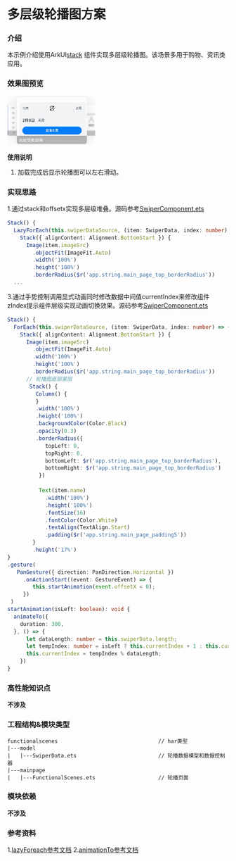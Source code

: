 # 多层级轮播图方案

### 介绍

本示例介绍使用ArkUI[stack](https://developer.huawei.com/consumer/cn/doc/harmonyos-references-V2/ts-container-stack-0000001427584888-V2)
组件实现多层级轮播图。该场景多用于购物、资讯类应用。

### 效果图预览

<img src="./src/main/resources/base/media/swiper_component.gif" width="200">

**使用说明**

1. 加载完成后显示轮播图可以左右滑动。

### 实现思路

1.通过stack和offsetx实现多层级堆叠。源码参考[SwiperComponent.ets](./src/main/ets/components/mainpage/SwiperComponent.ets)

```ts
Stack() {
  LazyForEach(this.swiperDataSource, (item: SwiperData, index: number) => {
    Stack({ alignContent: Alignment.BottomStart }) {
      Image(item.imageSrc)
        .objectFit(ImageFit.Auto)
        .width('100%')
        .height('100%')
        .borderRadius($r('app.string.main_page_top_borderRadius'))
  ...
  ```

3.通过手势控制调用显式动画同时修改数据中间值currentIndex来修改组件zIndex提示组件层级实现动画切换效果。源码参考[SwiperComponent.ets](./src/main/ets/components/mainpage/SwiperComponent.ets)

```ts
Stack() {
  ForEach(this.swiperDataSource, (item: SwiperData, index: number) => {
    Stack({ alignContent: Alignment.BottomStart }) {
      Image(item.imageSrc)
        .objectFit(ImageFit.Auto)
        .width('100%')
        .height('100%')
        .borderRadius($r('app.string.main_page_top_borderRadius'))
      // 轮播图底部蒙层
       Stack() {
         Column() {
         }
         .width('100%')
         .height('100%')
         .backgroundColor(Color.Black)
         .opacity(0.3)
         .borderRadius({
            topLeft: 0,
            topRight: 0,
            bottomLeft: $r('app.string.main_page_top_borderRadius'),
            bottomRight: $r('app.string.main_page_top_borderRadius')
          })

          Text(item.name)
            .width('100%')
            .height('100%')
            .fontSize(16)
            .fontColor(Color.White)
            .textAlign(TextAlign.Start)
            .padding($r('app.string.main_page_padding5'))
        }
        .height('17%')
}
.gesture(
   PanGesture({ direction: PanDirection.Horizontal })
     .onActionStart((event: GestureEvent) => {
        this.startAnimation(event.offsetX < 0);
     })
 )
startAnimation(isLeft: boolean): void {
  animateTo({
    duration: 300,
  }, () => {
      let dataLength: number = this.swiperData.length;
      let tempIndex: number = isLeft ? this.currentIndex + 1 : this.currentIndex - 1 + dataLength;
      this.currentIndex = tempIndex % dataLength;
    })
}
  ```

### 高性能知识点

**不涉及**

### 工程结构&模块类型

   ```
   functionalscenes                                // har类型
   |---model
   |   |---SwiperData.ets                          // 轮播数据模型和数据控制器 
   |---mainpage
   |   |---FunctionalScenes.ets                    // 轮播页面
   ```

### 模块依赖

**不涉及**

### 参考资料

1.[lazyForeach参考文档](https://developer.huawei.com/consumer/cn/doc/harmonyos-guides-V2/arkts-rendering-control-lazyforeach-0000001524417213-V2)
2.[animationTo参考文档](https://developer.huawei.com/consumer/cn/doc/harmonyos-references-V2/ts-explicit-animation-0000001478341181-V2)